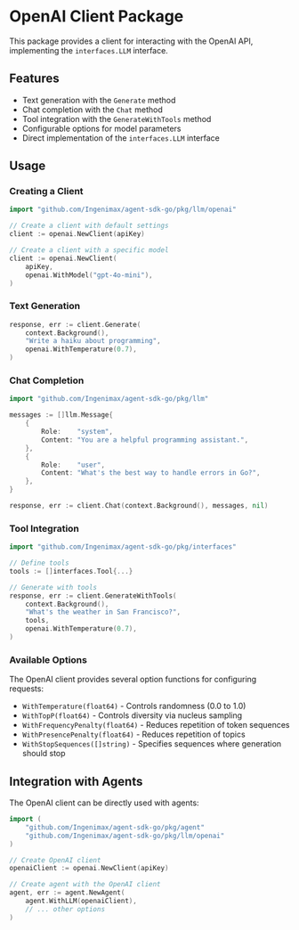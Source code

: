 # OpenAI Client Package

This package provides a client for interacting with the OpenAI API, implementing the `interfaces.LLM` interface.

## Features

- Text generation with the `Generate` method
- Chat completion with the `Chat` method
- Tool integration with the `GenerateWithTools` method
- Configurable options for model parameters
- Direct implementation of the `interfaces.LLM` interface

## Usage

### Creating a Client

```go
import "github.com/Ingenimax/agent-sdk-go/pkg/llm/openai"

// Create a client with default settings
client := openai.NewClient(apiKey)

// Create a client with a specific model
client := openai.NewClient(
    apiKey,
    openai.WithModel("gpt-4o-mini"),
)
```

### Text Generation

```go
response, err := client.Generate(
    context.Background(),
    "Write a haiku about programming",
    openai.WithTemperature(0.7),
)
```

### Chat Completion

```go
import "github.com/Ingenimax/agent-sdk-go/pkg/llm"

messages := []llm.Message{
    {
        Role:    "system",
        Content: "You are a helpful programming assistant.",
    },
    {
        Role:    "user",
        Content: "What's the best way to handle errors in Go?",
    },
}

response, err := client.Chat(context.Background(), messages, nil)
```

### Tool Integration

```go
import "github.com/Ingenimax/agent-sdk-go/pkg/interfaces"

// Define tools
tools := []interfaces.Tool{...}

// Generate with tools
response, err := client.GenerateWithTools(
    context.Background(),
    "What's the weather in San Francisco?",
    tools,
    openai.WithTemperature(0.7),
)
```

### Available Options

The OpenAI client provides several option functions for configuring requests:

- `WithTemperature(float64)` - Controls randomness (0.0 to 1.0)
- `WithTopP(float64)` - Controls diversity via nucleus sampling
- `WithFrequencyPenalty(float64)` - Reduces repetition of token sequences
- `WithPresencePenalty(float64)` - Reduces repetition of topics
- `WithStopSequences([]string)` - Specifies sequences where generation should stop

## Integration with Agents

The OpenAI client can be directly used with agents:

```go
import (
    "github.com/Ingenimax/agent-sdk-go/pkg/agent"
    "github.com/Ingenimax/agent-sdk-go/pkg/llm/openai"
)

// Create OpenAI client
openaiClient := openai.NewClient(apiKey)

// Create agent with the OpenAI client
agent, err := agent.NewAgent(
    agent.WithLLM(openaiClient),
    // ... other options
)
```
